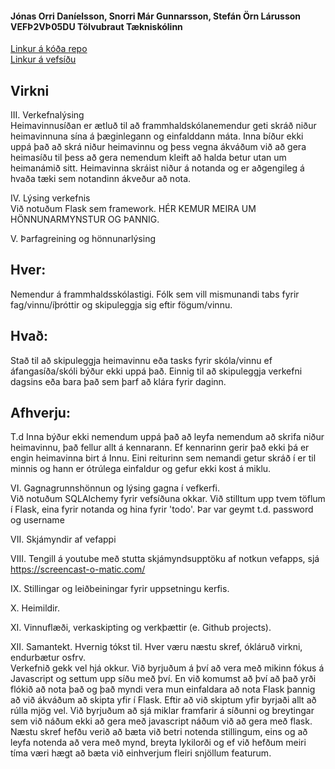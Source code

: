 #### Jónas Orri Daníelsson, Snorri Már Gunnarsson, Stefán Örn Lárusson     VEFÞ2VÞ05DU     Tölvubraut      Tækniskólinn <br>
[Linkur á kóða repo](https://github.com/Heimavinna/kodi) <br>
[Linkur á vefsíðu](https://heimavinna.pythonanywhere.com/) <br>

## Virkni <br>

III. Verkefnalýsing <br> Heimavinnusíðan er ætluð til að frammhaldskólanemendur geti skráð niður heimavinnuna sína á þæginlegann og einfalddann máta. Inna bíður ekki uppá það að skrá niður heimavinnu og þess vegna ákváðum við að gera heimasíðu til þess að gera nemendum kleift að halda betur utan um heimanámið sitt. Heimavinna skráist niður á notanda og er aðgengileg á hvaða tæki sem notandinn ákveður að nota. <br>

IV. Lýsing verkefnis<br> Við notuðum Flask sem framework. HÉR KEMUR MEIRA UM HÖNNUNARMYNSTUR OG ÞANNIG. <br>

V. Þarfagreining og hönnunarlýsing <br>
## Hver:
Nemendur á frammhaldsskólastigi.
Fólk sem vill mismunandi tabs fyrir fag/vinnu/íþróttir og skipuleggja sig eftir fögum/vinnu.





## Hvað:
Stað til að skipuleggja heimavinnu eða tasks fyrir skóla/vinnu ef áfangasíða/skóli býður ekki uppá það.
Einnig til að skipuleggja verkefni dagsins eða bara það sem þarf að klára fyrir daginn.



## Afhverju:
T.d Inna býður ekki nemendum uppá það að leyfa nemendum að skrifa niður heimavinnu, það fellur allt á kennarann. Ef kennarinn gerir það ekki þá er engin heimavinna birt á Innu. Eini reiturinn sem nemandi getur skráð í er til minnis og hann er ótrúlega einfaldur og gefur ekki kost á miklu.

VI. Gagnagrunnshönnun og lýsing gagna í vefkerfi. <br>
Við notuðum SQLAlchemy fyrir vefsíðuna okkar. 
Við stilltum upp tvem töflum í Flask, eina fyrir notanda og hina fyrir 'todo'. Þar var geymt t.d. password og username

VII. Skjámyndir af vefappi <br>

VIII. Tengill á youtube með stutta skjámyndsupptöku af notkun vefapps, sjá https://screencast-o-matic.com/ <br>

IX. Stillingar og leiðbeiningar fyrir uppsetningu kerfis. <br>


X. Heimildir. <br>


XI. Vinnuflæði, verkaskipting og verkþættir (e. Github projects). <br>


XII. Samantekt. Hvernig tókst til. Hver væru næstu skref, ókláruð virkni, endurbætur osfrv. <br>
Verkefnið gekk vel hjá okkur. Við byrjuðum á því að vera með mikinn fókus á Javascript og settum upp síðu með því. En við komumst að því að það yrði flókið að nota það og það myndi vera mun einfaldara að nota Flask þannig að við ákváðum að skipta yfir í Flask. Eftir að við skiptum yfir byrjaði allt að rúlla mjög vel. Við byrjuðum að sjá miklar framfarir á síðunni og breytingar sem við náðum ekki að gera með javascript náðum við að gera með flask. Næstu skref hefðu verið að bæta við betri notenda stillingum, eins og að leyfa notenda að vera með mynd, breyta lykilorði og ef við hefðum meiri tíma væri hægt að bæta við einhverjum fleiri snjöllum featurum.
